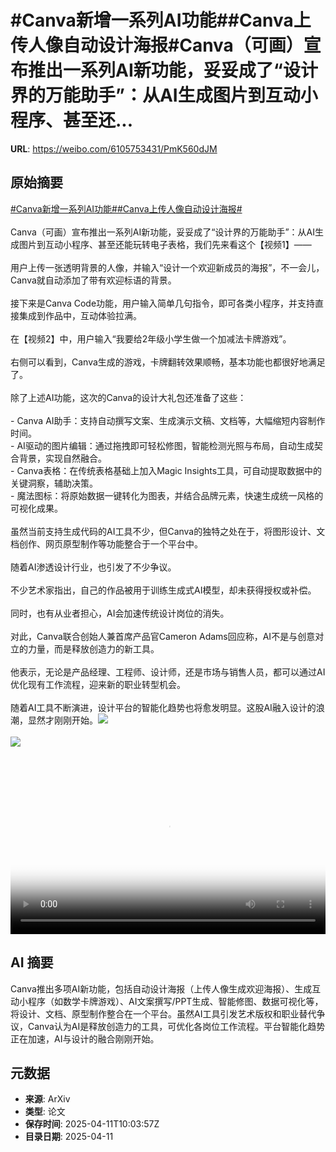 # #Canva新增一系列AI功能##Canva上传人像自动设计海报#Canva（可画）宣布推出一系列AI新功能，妥妥成了“设计界的万能助手”：从AI生成图片到互动小程序、甚至还...

**URL**: https://weibo.com/6105753431/PmK560dJM

## 原始摘要

<a href="https://m.weibo.cn/search?containerid=231522type%3D1%26t%3D10%26q%3D%23Canva%E6%96%B0%E5%A2%9E%E4%B8%80%E7%B3%BB%E5%88%97AI%E5%8A%9F%E8%83%BD%23&amp;extparam=%23Canva%E6%96%B0%E5%A2%9E%E4%B8%80%E7%B3%BB%E5%88%97AI%E5%8A%9F%E8%83%BD%23" data-hide=""><span class="surl-text">#Canva新增一系列AI功能#</span></a><a href="https://m.weibo.cn/search?containerid=231522type%3D1%26t%3D10%26q%3D%23Canva%E4%B8%8A%E4%BC%A0%E4%BA%BA%E5%83%8F%E8%87%AA%E5%8A%A8%E8%AE%BE%E8%AE%A1%E6%B5%B7%E6%8A%A5%23&amp;extparam=%23Canva%E4%B8%8A%E4%BC%A0%E4%BA%BA%E5%83%8F%E8%87%AA%E5%8A%A8%E8%AE%BE%E8%AE%A1%E6%B5%B7%E6%8A%A5%23" data-hide=""><span class="surl-text">#Canva上传人像自动设计海报#</span></a><br><br>Canva（可画）宣布推出一系列AI新功能，妥妥成了“设计界的万能助手”：从AI生成图片到互动小程序、甚至还能玩转电子表格，我们先来看这个【视频1】——<br><br>用户上传一张透明背景的人像，并输入“设计一个欢迎新成员的海报”，不一会儿，Canva就自动添加了带有欢迎标语的背景。<br><br>接下来是Canva Code功能，用户输入简单几句指令，即可各类小程序，并支持直接集成到作品中，互动体验拉满。<br><br>在【视频2】中，用户输入“我要给2年级小学生做一个加减法卡牌游戏”。<br><br>右侧可以看到，Canva生成的游戏，卡牌翻转效果顺畅，基本功能也都很好地满足了。<br><br>除了上述AI功能，这次的Canva的设计大礼包还准备了这些：<br><br>- Canva AI助手：支持自动撰写文案、生成演示文稿、文档等，大幅缩短内容制作时间。<br>- AI驱动的图片编辑：通过拖拽即可轻松修图，智能检测光照与布局，自动生成契合背景，实现自然融合。<br>- Canva表格：在传统表格基础上加入Magic Insights工具，可自动提取数据中的关键洞察，辅助决策。<br>- 魔法图标：将原始数据一键转化为图表，并结合品牌元素，快速生成统一风格的可视化成果。<br><br>虽然当前支持生成代码的AI工具不少，但Canva的独特之处在于，将图形设计、文档创作、网页原型制作等功能整合于一个平台中。<br><br>随着AI渗透设计行业，也引发了不少争议。<br><br>不少艺术家指出，自己的作品被用于训练生成式AI模型，却未获得授权或补偿。<br><br>同时，也有从业者担心，AI会加速传统设计岗位的消失。<br><br>对此，Canva联合创始人兼首席产品官Cameron Adams回应称，AI不是与创意对立的力量，而是释放创造力的新工具。<br><br>他表示，无论是产品经理、工程师、设计师，还是市场与销售人员，都可以通过AI优化现有工作流程，迎来新的职业转型机会。<br><br>随着AI工具不断演进，设计平台的智能化趋势也将愈发明显。这股AI融入设计的浪潮，显然才刚刚开始。<img style="" src="https://tvax3.sinaimg.cn/large/006Fd7o3ly1i0cp7pxi8uj31hc0u0q5c.jpg" referrerpolicy="no-referrer"><br><br><img style="" src="https://tvax4.sinaimg.cn/large/006Fd7o3ly1i0cp7m44icj310w0k0dhp.jpg" referrerpolicy="no-referrer"><br><br><br clear="both"><div style="clear: both"></div><video controls="controls" poster="https://tvax3.sinaimg.cn/orj480/006Fd7o3ly1i0cp7pdnz2j31hc0u0q5c.jpg" style="width: 100%"><source src="https://f.video.weibocdn.com/o0/Ok6C6wdplx08nnSFTnxe0104120023WS0E010.mp4?label=mp4_720p&amp;template=1280x720.25.0&amp;ori=0&amp;ps=1CwnkDw1GXwCQx&amp;Expires=1744369349&amp;ssig=CuwxQNwpii&amp;KID=unistore,video"><source src="https://f.video.weibocdn.com/o0/slCj4gdWlx08nnSFUoTS010412001eUg0E010.mp4?label=mp4_hd&amp;template=852x480.25.0&amp;ori=0&amp;ps=1CwnkDw1GXwCQx&amp;Expires=1744369349&amp;ssig=Qd%2F7ZGtmvn&amp;KID=unistore,video"><source src="https://f.video.weibocdn.com/o0/eDN6sbe7lx08nnSFOXs4010412000QGS0E010.mp4?label=mp4_ld&amp;template=640x360.25.0&amp;ori=0&amp;ps=1CwnkDw1GXwCQx&amp;Expires=1744369349&amp;ssig=8q9rtsU5%2FC&amp;KID=unistore,video"><p>视频无法显示，请前往<a href="https://video.weibo.com/show?fid=1034%3A5154203404795933" target="_blank" rel="noopener noreferrer">微博视频</a>观看。</p></video>

## AI 摘要

Canva推出多项AI新功能，包括自动设计海报（上传人像生成欢迎海报）、生成互动小程序（如数学卡牌游戏）、AI文案撰写/PPT生成、智能修图、数据可视化等，将设计、文档、原型制作整合在一个平台。虽然AI工具引发艺术版权和职业替代争议，Canva认为AI是释放创造力的工具，可优化各岗位工作流程。平台智能化趋势正在加速，AI与设计的融合刚刚开始。

## 元数据

- **来源**: ArXiv
- **类型**: 论文
- **保存时间**: 2025-04-11T10:03:57Z
- **目录日期**: 2025-04-11
